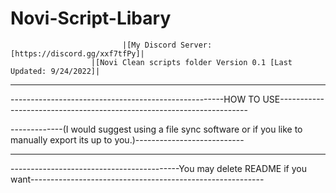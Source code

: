 # Novi-Script-Libary
                             |[My Discord Server: [https://discord.gg/xxf7tfPy]|
                      |[Novi Clean scripts folder Version 0.1 [Last Updated: 9/24/2022]|

-------------------------------------------------------------------------------------------------------------------------------------

-----------------------------------------------------HOW TO USE----------------------------------------------------------------------

-------------(I would suggest using a file sync software or if you like to manually export its up to you.)---------------------------

-------------------------------------------------------------------------------------------------------------------------------------

------------------------------------------You may delete README if you want----------------------------------------------------------
